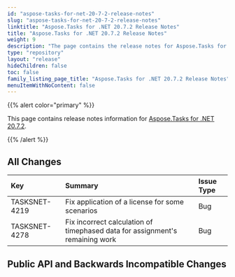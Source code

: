 ```yaml
---
id: "aspose-tasks-for-net-20-7-2-release-notes"
slug: "aspose-tasks-for-net-20-7-2-release-notes"
linktitle: "Aspose.Tasks for .NET 20.7.2 Release Notes"
title: "Aspose.Tasks for .NET 20.7.2 Release Notes"
weight: 9
description: "The page contains the release notes for Aspose.Tasks for .NET 20.7.2."
type: "repository"
layout: "release"
hideChildren: false
toc: false
family_listing_page_title: "Aspose.Tasks for .NET 20.7.2 Release Notes"
menuItemWithNoContent: false
---
```


{{% alert color="primary" %}}

This page contains release notes information for [Aspose.Tasks for .NET 20.7.2](https://releases.aspose.com/tasks/net/new-releases/-aspose.tasks-for-.net-20.7.2/).

{{% /alert %}}
## **All Changes**

|**Key**|**Summary**|**Issue Type**|
| :- | :- | :- |
|TASKSNET-4219|Fix application of a license for some scenarios |Bug|
|TASKSNET-4278|Fix incorrect calculation of timephased data for assignment's remaining work |Bug |

## **Public API and Backwards Incompatible Changes**
